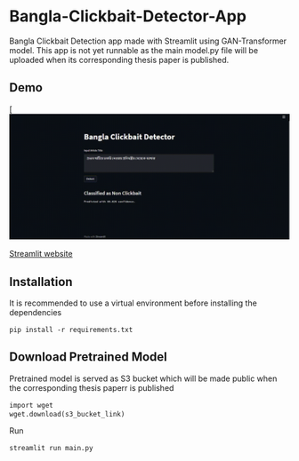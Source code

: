 # Bangla-Clickbait-Detector-App
Bangla Clickbait Detection app made with Streamlit using GAN-Transformer model. This app is not yet runnable as the main model.py file will
be uploaded when its corresponding thesis paper is published.

## Demo
  [![Alt text](https://github.com/MotaharMahtab/Bangla-Clickbait-Detector-App/blob/main/clickbait_detection_demo.gif)

[Streamlit website](https://www.streamlit.io/)

## Installation
It is recommended to use a virtual environment before installing the dependencies
```console
pip install -r requirements.txt
```
## Download Pretrained Model
Pretrained model is served as S3 bucket which will be made public when the corresponding thesis paperr is published
```console
import wget
wget.download(s3_bucket_link)
```
Run
```console
streamlit run main.py
```
